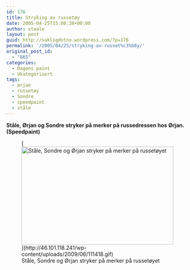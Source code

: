 ```yaml
---
id: 176
title: Stryking av russetøy
date: 2005-04-25T15:08:38+00:00
author: staale
layout: post
guid: http://sakligdotno.wordpress.com/?p=176
permalink: '/2005/04/25/stryking-av-russet%c3%b8y/'
original_post_id:
  - "865"
categories:
  - Dagens paint
  - Ukategorisert
tags:
  - ørjan
  - russetøy
  - Sondre
  - speedpaint
  - ståle
---
```

**Ståle, Ørjan og Sondre stryker på merker på russedressen hos Ørjan. (Speedpaint)**
  
<figure id="attachment_177" style="width: 400px" class="wp-caption aligncenter">[<img src="http://46.101.118.241/wp-content/uploads/2009/06/111418.gif" alt="Ståle, Sondre og Ørjan stryker på merker på russetøyet" title="111418" width="400" height="258" class="size-full wp-image-177" />](http://46.101.118.241/wp-content/uploads/2009/06/111418.gif)<figcaption class="wp-caption-text">Ståle, Sondre og Ørjan stryker på merker på russetøyet</figcaption></figure>